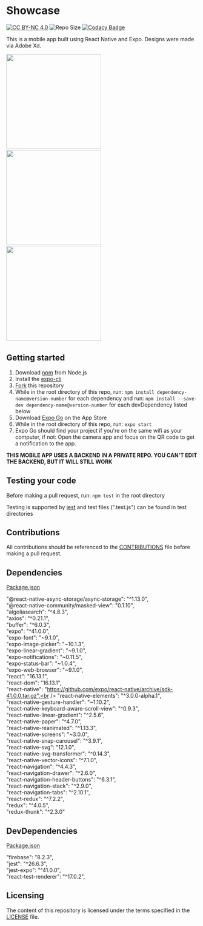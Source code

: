 # Showcase
<a href="https://github.com/cwnicoletti/Showcase/blob/main/LICENSE"><img src="https://img.shields.io/badge/License-CC%20BY--NC%204.0-critical" alt="CC BY-NC 4.0"></a>  <img src="https://img.shields.io/github/repo-size/cwnicoletti/showcase" alt="Repo Size">  [![Codacy Badge](https://app.codacy.com/project/badge/Grade/6749da8aa61a4e6c80c7c72138157fd5)](https://www.codacy.com/gh/cwnicoletti/Showcase/dashboard?utm_source=github.com&amp;utm_medium=referral&amp;utm_content=cwnicoletti/Showcase&amp;utm_campaign=Badge_Grade)

This is a mobile app built using React Native and Expo. Designs were made via Adobe Xd.

<img src="https://res.cloudinary.com/personaluse1234/image/upload/v1617769361/image2_hoz5kt.png" width="250">&nbsp;
<img src="https://res.cloudinary.com/personaluse1234/image/upload/v1617769361/image0_3_t2ufqe.png" width="250">&nbsp;
<img src="https://res.cloudinary.com/personaluse1234/image/upload/v1617769367/image1_1_yfw0kk.png" width="250">&nbsp;

## Getting started

1.  Download [npm](https://www.npmjs.com/get-npm) from Node.js
2.  Install the [expo-cli](https://docs.expo.io/)
3.  [Fork](https://docs.github.com/en/github/getting-started-with-github/fork-a-repo) this repository
4.  While in the root directory of this repo, run: `npm install dependency-name@version-number` for each dependency and run: `npm install --save-dev dependency-name@version-number` for each devDependency listed below
5.  Download [Expo Go](https://apps.apple.com/us/app/expo-go/id982107779) on the App Store
6.  While in the root directory of this repo, run: `expo start`
7.  Expo Go should find your project if you're on the same wifi as your computer, if not: Open the camera app and focus on the QR code to get a notification to the app.

**THIS MOBILE APP USES A BACKEND IN A PRIVATE REPO. YOU CAN'T EDIT THE BACKEND, BUT IT WILL STILL WORK**

## Testing your code

Before making a pull request, run: `npm test` in the root directory

Testing is supported by [jest](https://jestjs.io/) and test files (".test.js") can be found in test directories

## Contributions
All contributions should be referenced to the [CONTRIBUTIONS](https://github.com/christiannicoletti/Showcase/blob/master/CONTRIBUTING.md) file before making a pull request.

## Dependencies
[Package.json](https://github.com/cwnicoletti/Showcase/blob/main/package.json)

"@react-native-async-storage/async-storage": "^1.13.0",<br />
"@react-native-community/masked-view": "0.1.10",<br />
"algoliasearch": "^4.8.3",<br />
"axios": "^0.21.1",<br />
"buffer": "^6.0.3",<br />
"expo": "^41.0.0",<br />
"expo-font": "~9.1.0",<br />
"expo-image-picker": "~10.1.3",<br />
"expo-linear-gradient": "~9.1.0",<br />
"expo-notifications": "~0.11.5",<br />
"expo-status-bar": "~1.0.4",<br />
"expo-web-browser": "~9.1.0",<br />
"react": "16.13.1",<br />
"react-dom": "16.13.1",<br />
"react-native": "https://github.com/expo/react-native/archive/sdk-41.0.0.tar.gz",<br />
"react-native-elements": "^3.0.0-alpha.1",<br />
"react-native-gesture-handler": "~1.10.2",<br />
"react-native-keyboard-aware-scroll-view": "^0.9.3",<br />
"react-native-linear-gradient": "^2.5.6",<br />
"react-native-paper": "^4.7.0",<br />
"react-native-reanimated": "^1.13.3",<br />
"react-native-screens": "~3.0.0",<br />
"react-native-snap-carousel": "^3.9.1",<br />
"react-native-svg": "12.1.0",<br />
"react-native-svg-transformer": "^0.14.3",<br />
"react-native-vector-icons": "^7.1.0",<br />
"react-navigation": "^4.4.3",<br />
"react-navigation-drawer": "^2.6.0",<br />
"react-navigation-header-buttons": "^6.3.1",<br />
"react-navigation-stack": "^2.9.0",<br />
"react-navigation-tabs": "^2.10.1",<br />
"react-redux": "^7.2.2",<br />
"redux": "^4.0.5",<br />
"redux-thunk": "^2.3.0"<br />

## DevDependencies
[Package.json](https://github.com/cwnicoletti/Showcase/blob/main/package.json)

"firebase": "8.2.3",<br />
"jest": "^26.6.3",<br />
"jest-expo": "^41.0.0",<br />
"react-test-renderer": "^17.0.2",<br />

## Licensing
The content of this repository is licensed under the terms specified in the [LICENSE](https://github.com/christiannicoletti/Showcase/blob/master/LICENSE) file.
